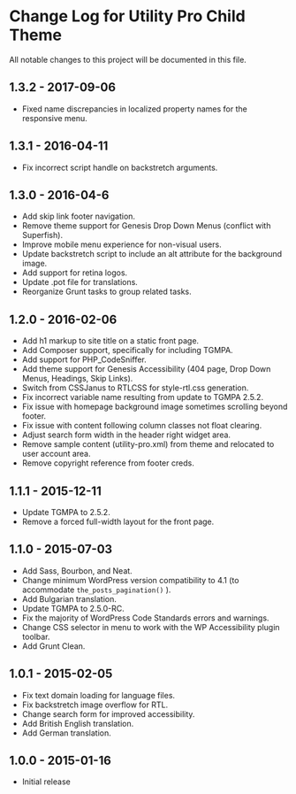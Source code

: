 # Change Log for Utility Pro Child Theme

All notable changes to this project will be documented in this file.

## 1.3.2 - 2017-09-06
- Fixed name discrepancies in localized property names for the responsive menu.

## 1.3.1 - 2016-04-11
- Fix incorrect script handle on backstretch arguments.

## 1.3.0 - 2016-04-6
- Add skip link footer navigation.
- Remove theme support for Genesis Drop Down Menus (conflict with Superfish).
- Improve mobile menu experience for non-visual users.
- Update backstretch script to include an alt attribute for the background image.
- Add support for retina logos.
- Update .pot file for translations.
- Reorganize Grunt tasks to group related tasks.

## 1.2.0 - 2016-02-06
- Add h1 markup to site title on a static front page.
- Add Composer support, specifically for including TGMPA.
- Add support for PHP_CodeSniffer.
- Add theme support for Genesis Accessibility (404 page, Drop Down Menus, Headings, Skip Links).
- Switch from CSSJanus to RTLCSS for style-rtl.css generation.
- Fix incorrect variable name resulting from update to TGMPA 2.5.2.
- Fix issue with homepage background image sometimes scrolling beyond footer.
- Fix issue with content following column classes not float clearing.
- Adjust search form width in the header right widget area.
- Remove sample content (utility-pro.xml) from theme and relocated to user account area.
- Remove copyright reference from footer creds.

## 1.1.1 - 2015-12-11
- Update TGMPA to 2.5.2.
- Remove a forced full-width layout for the front page.

## 1.1.0 - 2015-07-03
- Add Sass, Bourbon, and Neat.
- Change minimum WordPress version compatibility to 4.1 (to accommodate `the_posts_pagination()` ).
- Add Bulgarian translation.
- Update TGMPA to 2.5.0-RC.
- Fix the majority of WordPress Code Standards errors and warnings.
- Change CSS selector in menu to work with the WP Accessibility plugin toolbar.
- Add Grunt Clean.

## 1.0.1 - 2015-02-05

- Fix text domain loading for language files.
- Fix backstretch image overflow for RTL.
- Change search form for improved accessibility.
- Add British English translation.
- Add German translation.

## 1.0.0 - 2015-01-16

- Initial release
